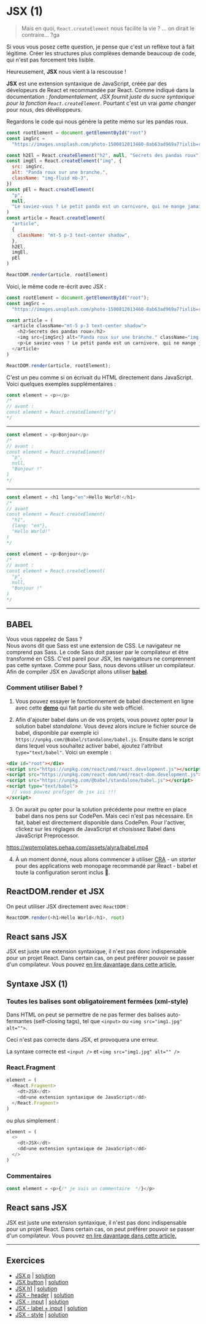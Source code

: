 # JSX (1)

> Mais en quoi, `React.createElement` nous facilite la vie ? ... on dirait le contraire... ?ga

Si vous vous posez cette question, je pense que c'est un reflèxe tout à fait légitime. Créer les structures plus complèxes demande beaucoup de code, qui n'est pas forcement très lisible.

Heureusement, **JSX** nous vient à la rescousse !

**JSX** est une extension syntaxique de JavaScript, créée par des dévelopeurs de React et recommandée par React. Comme indiqué dans la documentation : _fondamentalement, JSX fournit juste du sucre syntaxique pour la fonction `React.createElement`_. Pourtant c'est un vrai _game changer_ pour nous, des dévéloppeurs.

Regardons le code qui nous génére la petite mémo sur les pandas roux.

```javascript
const rootElement = document.getElementById("root")
const imgSrc =
  "https://images.unsplash.com/photo-1500812013460-8ab63ad969a7?ixlib=rb-1.2.1&q=80&fm=jpg&crop=entropy&cs=tinysrgb&w=400&fit=max&ixid=eyJhcHBfaWQiOjE0NTg5fQ"

const h2El = React.createElement("h2", null, "Secrets des pandas roux")
const imgEl = React.createElement("img", {
  src: imgSrc,
  alt: "Panda roux sur une branche.",
  className: "img-fluid mb-3",
})
const pEl = React.createElement(
  "p",
  null,
  "Le saviez-vous ? Le petit panda est un carnivore, qui ne mange jamais de la viande."
)
const article = React.createElement(
  "article",
  {
    className: "mt-5 p-3 text-center shadow",
  },
  h2El,
  imgEl,
  pEl
)

ReactDOM.render(article, rootElement)
```

Voici, le même code re-écrit avec JSX :

```javascript
const rootElement = document.getElementById("root");
const imgSrc =
  "https://images.unsplash.com/photo-1500812013460-8ab63ad969a7?ixlib=rb-1.2.1&q=80&fm=jpg&crop=entropy&cs=tinysrgb&w=400&fit=max&ixid=eyJhcHBfaWQiOjE0NTg5fQ";

const article = (
  <article className="mt-5 p-3 text-center shadow">
    <h2>Secrets des pandas roux</h2>
    <img src={imgSrc} alt="Panda roux sur une branche." className="img-fluid mb-3">
    <p>Le saviez-vous ? Le petit panda est un carnivore, qui ne mange jamais de la viande.</p>
  </article>
)

ReactDOM.render(article, rootElement);
```

C'est un peu comme si on écrivait du HTML directement dans JavaScript. Voici quelques exemples supplémentaires :

```javascript
const element = <p></p>
/*
// avant :
const element = React.createElement("p")
*/
```

---

```javascript
const element = <p>Bonjour</p>
/*
// avant :
const element = React.createElement(
  "p",
  null,
  "Bonjour !"
)
*/
```

---

```javascript
const element = <h1 lang="en">Hello World!</h1>
/*
// avant
const element = React.createElement(
  "h1",
  {lang: "en"},
  "Hello World!"
)
*/
```

```javascript
const element = <p>Bonjour</p>
/*
// avant :
const element = React.createElement(
  "p",
  null,
  "Bonjour !"
)
*/
```

---

## BABEL

Vous vous rappelez de Sass ?  
Nous avons dit que Sass est une extension de CSS. Le navigateur ne comprend pas Sass. Le code Sass doit passer par le compilateur et être transformé en CSS. C'est pareil pour JSX, les navigateurs ne comprennent pas cette syntaxe. Comme pour Sass, nous devons utiliser un compilateur. Afin de compiler JSX en JavaScript allons utiliser [**babel**](https://babeljs.io).

### Comment utiliser Babel ?

1. Vous pouvez essayer le fonctionnement de babel directement en ligne avec cette [**demo**](https://babeljs.io/en/repl#?browsers=&build=&builtIns=false&spec=false&loose=false&code_lz=MYewdgzgLgBApgGzgWzmWBeGAeAFgRgD4AJRBEGAdRACcEATbAegMKA&debug=false&forceAllTransforms=false&shippedProposals=false&circleciRepo=&evaluate=false&fileSize=false&timeTravel=false&sourceType=module&lineWrap=true&presets=react&prettier=false&targets=&version=7.7.4&externalPlugins=) qui fait partie du site web officiel.

2. Afin d'ajouter babel dans un de vos projets, vous pouvez opter pour la solution babel _standalone_. Vous devez alors inclure le fichier source de babel, disponible par exemple ici `https://unpkg.com/@babel/standalone/babel.js`. Ensuite dans le script dans lequel vous souhaitez activer babel, ajoutez l'attribut `type="text/babel"`. Voici un exemple :

```html
<div id="root"></div>
<script src="https://unpkg.com/react/umd/react.development.js"></script>
<script src="https://unpkg.com/react-dom/umd/react-dom.development.js"></script>
<script src="https://unpkg.com/@babel/standalone/babel.js"></script>
<script type="text/babel">
  // vous pouvez profiger de jsx ici !!!
</script>
```

3. On aurait pu opter pour la solution précédente pour mettre en place babel dans nos pens sur CodePen. Mais ceci n'est pas nécessaire. En fait, babel est directement disponible dans CodePen. Pour l'activer, clickez sur les réglages de JavaScript et choisissez Babel dans JavaScript Preprocessor.

https://wptemplates.pehaa.com/assets/alyra/babel.mp4

4. À un moment donné, nous allons commencer à utiliser [CRA](https://fr.reactjs.org/docs/create-a-new-react-app.html) - un _starter_ pour des applications web monopage recommandé par React - babel et toute la configuration seront inclus 💫.

## ReactDOM.render et JSX

On peut utiliser JSX directement avec `ReactDOM` :

```javascript
ReactDOM.render(<h1>Hello World</h1>, root)
```

## React sans JSX

JSX est juste une extension syntaxique, il n'est pas donc indispensable pour un projet React. Dans certain cas, on peut préférer pouvoir se passer d'un compilateur. Vous pouvez [en lire davantage dans cette article.](https://fr.reactjs.org/docs/react-without-jsx.html)

## Syntaxe JSX (1)

### Toutes les balises sont obligatoirement fermées (xml-style)

Dans HTML on peut se permettre de ne pas fermer des balises auto-fermantes (self-closing tags), tel que `<input>` ou `<img src="img1.jpg" alt="">`.

Ceci n'est pas correcte dans JSX, et provoquera une erreur.

La syntaxe correcte est `<input />` et `<img src="img1.jpg" alt="" />`

### React.Fragment

```javascript
element = (
  <React.Fragment>
    <dt>JSX</dt>
    <dd>une extension syntaxique de JavaScript</dd>
  </React.Fragment>
)
```

ou plus simplement :

```javascript
element = (
  <>
    <dt>JSX</dt>
    <dd>une extension syntaxique de JavaScript</dd>
  </>
)
```

### Commentaires

```javascript
const element = <p>{/* je suis un commentaire  */}</p>
```

## React sans JSX

JSX est juste une extension syntaxique, il n'est pas donc indispensable pour un projet React. Dans certain cas, on peut préférer pouvoir se passer d'un compilateur. Vous pouvez [en lire davantage dans cette article.](https://fr.reactjs.org/docs/react-without-jsx.html)

--- 

## Exercices

- [JSX p](https://codepen.io/alyra/pen/OJNbKMo) | [solution](https://codepen.io/alyra/pen/29e2be325c73498465349b7eb816d4b1)
- [JSX button](https://codepen.io/alyra/pen/MWybNyY) | [solution](https://codepen.io/alyra/pen/24c0e41e939ac4cc1773c654711bf2cd)
- [JSX h1](https://codepen.io/alyra/pen/wvGoVGR) | [solution](https://codepen.io/alyra/pen/aa7b96a373353287f147da0cf3937fb9?editors=1010)
- [JSX - header](https://codepen.io/alyra/pen/eYZdoWg) | [solution](https://codepen.io/alyra/pen/50bee6a7d1c810dfccba46d5e4dee82b)
- [JSX - input](https://codepen.io/alyra/pen/MWyoLrY) | [solution](https://codepen.io/alyra/pen/cf85be5c0ae3a664db66486387b908c5)
- [JSX - label + input](https://codepen.io/alyra/pen/GRZEzyG) | [solution](https://codepen.io/alyra/pen/3b5c8b252ef90a019d3db1c8990b6677)
- [JSX - style](https://codepen.io/alyra/pen/vYGJrLx) | [solution](https://codepen.io/alyra/pen/5882c4df35ceb675f3e246b2829bff4a)
